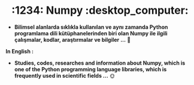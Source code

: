 
<h1 align="center"> :1234: Numpy :desktop_computer: </h1>

- **Bilimsel alanlarda sıklıkla kullanılan ve aynı zamanda Python programlama dili kütüphanelerinden biri olan Numpy ile ilgili çalışmalar, kodlar, araştırmalar ve bilgiler ...** :star2:


**In English :**
-  **Studies, codes, researches and information about Numpy, which is one of the Python programming language libraries, which is frequently used in scientific fields ...** :sun_with_face:

